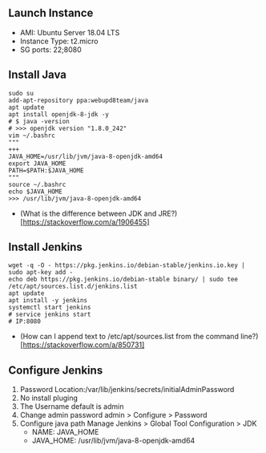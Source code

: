 ## Launch Instance
- AMI: Ubuntu Server 18.04 LTS
- Instance Type: t2.micro
- SG ports: 22;8080

## Install Java
```
sudo su
add-apt-repository ppa:webupd8team/java
apt update
apt install openjdk-8-jdk -y
# $ java -version
# >>> openjdk version "1.8.0_242"
vim ~/.bashrc
"""
+++
JAVA_HOME=/usr/lib/jvm/java-8-openjdk-amd64
export JAVA_HOME
PATH=$PATH:$JAVA_HOME
"""
source ~/.bashrc
echo $JAVA_HOME
>>> /usr/lib/jvm/java-8-openjdk-amd64
```
* (What is the difference between JDK and JRE?)[https://stackoverflow.com/a/1906455]

## Install Jenkins
```
wget -q -O - https://pkg.jenkins.io/debian-stable/jenkins.io.key | sudo apt-key add -
echo deb https://pkg.jenkins.io/debian-stable binary/ | sudo tee /etc/apt/sources.list.d/jenkins.list
apt update
apt install -y jenkins
systemctl start jenkins
# service jenkins start
# IP:8080
```
* (How can I append text to /etc/apt/sources.list from the command line?)[https://stackoverflow.com/a/850731]

## Configure Jenkins
1) Password Location:/var/lib/jenkins/secrets/initialAdminPassword
2) No install pluging
3) The Username default is admin
4) Change admin password
	admin > Configure > Password
5) Configure java path
	Manage Jenkins > Global Tool Configuration > JDK  
	- NAME: JAVA_HOME
	- JAVA_HOME: /usr/lib/jvm/java-8-openjdk-amd64



